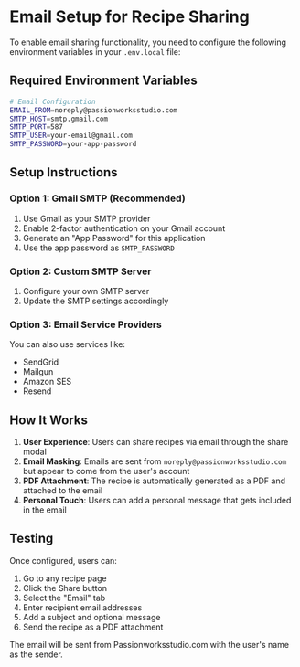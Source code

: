 # Email Setup for Recipe Sharing

To enable email sharing functionality, you need to configure the following environment variables in your `.env.local` file:

## Required Environment Variables

```bash
# Email Configuration
EMAIL_FROM=noreply@passionworksstudio.com
SMTP_HOST=smtp.gmail.com
SMTP_PORT=587
SMTP_USER=your-email@gmail.com
SMTP_PASSWORD=your-app-password
```

## Setup Instructions

### Option 1: Gmail SMTP (Recommended)
1. Use Gmail as your SMTP provider
2. Enable 2-factor authentication on your Gmail account
3. Generate an "App Password" for this application
4. Use the app password as `SMTP_PASSWORD`

### Option 2: Custom SMTP Server
1. Configure your own SMTP server
2. Update the SMTP settings accordingly

### Option 3: Email Service Providers
You can also use services like:
- SendGrid
- Mailgun
- Amazon SES
- Resend

## How It Works

1. **User Experience**: Users can share recipes via email through the share modal
2. **Email Masking**: Emails are sent from `noreply@passionworksstudio.com` but appear to come from the user's account
3. **PDF Attachment**: The recipe is automatically generated as a PDF and attached to the email
4. **Personal Touch**: Users can add a personal message that gets included in the email

## Testing

Once configured, users can:
1. Go to any recipe page
2. Click the Share button
3. Select the "Email" tab
4. Enter recipient email addresses
5. Add a subject and optional message
6. Send the recipe as a PDF attachment

The email will be sent from Passionworksstudio.com with the user's name as the sender.
